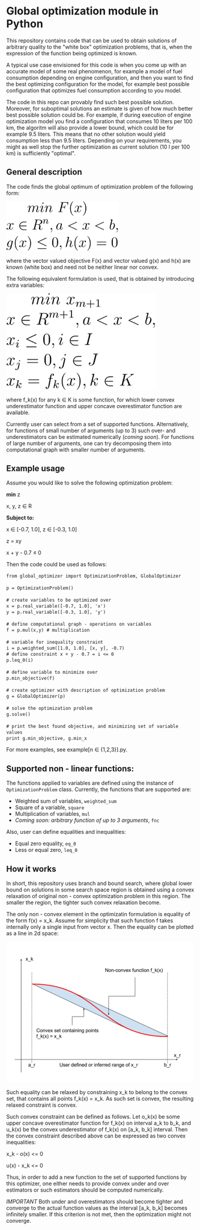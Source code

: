 
<script type="text/javascript" src="https://cdn.mathjax.org/mathjax/latest/MathJax.js?config=TeX-AMS_HTML-full"></script>

# Global optimization module in Python

This repository contains code that can be used to obtain solutions of
arbitrary quality to the "white box" optimization problems, that is,
 when the expression of the function being optimized is known.

A typical use case envisioned for this code is when you come up with an accurate model of some real
phenomenon, for example a model of fuel consumption depending on engine
 configuration, and then you want to find the best optimizing configuration for
 the model, for example best possible configuration that optimizes fuel consumption according
  to you model.

The code in this repo can provably find such best possible solution. Moreover,
 for suboptimal solutions an estimate is given of how much better best possible
 solution could be. For example, if during execution of engine optimization model
 you find a configuration that consumes 10 liters per 100 km, the algoritm will
 also provide a lower bound, which could be for example 9.5 liters. This means
  that no other solution would yield consumption less than 9.5 liters. Depending on
  your requirements, you might as well stop the further optimization as current solution
  (10 l per 100 km) is sufficiently "optimal".

## General description

The code finds the global optimum of optimization problem of the following form:

<img src="https://github.com/iaroslav-ai/global-optimization/blob/master/images/main_1.jpg?raw=true" alt="Generic optimization problem" style="width: 300px;"/>

where the vector valued objective F(x) and vector valued g(x) and h(x) are known (white box) and need not be neither linear nor convex. 

The following equivalent formulation is used, that is obtained by introducing extra variables:

<img src="https://github.com/iaroslav-ai/global-optimization/blob/master/images/main_2.jpg?raw=true" alt="Generic optimization problem" style="width: 400px;"/>

where f_k(x) for any k ∈ K is some function, for which lower convex
underestimator function and upper concave overestimator function are available.

Currently user can select from a set of supported functions. Alternatively,
for functions of small number of arguments (up to 3) such over-
and underestimators can be estimated numerically (*coming soon*).
For functions of large number of arguments, one can try decomposing
them into computational graph with smaller number of arguments.

## Example usage

Assume you would like to solve the following optimization problem:

<b>min</b> z

x, y, z ∈ R

<b>Subject to:</b>

x ∈ [-0.7, 1.0], z ∈ [-0.3, 1.0]

z = xy

x + y - 0.7 ≤ 0

Then the code could be used as follows:

```
from global_optimizer import OptimizationProblem, GlobalOptimizer

p = OptimizationProblem()

# create variables to be optimized over
x = p.real_variable([-0.7, 1.0], 'x')
y = p.real_variable([-0.3, 1.0], 'y')

# define computational graph - operations on variables
f = p.mul(x,y) # multiplication

# variable for inequality constraint
i = p.weighted_sum([1.0, 1.0], [x, y], -0.7)
# define constraint x + y - 0.7 = i <= 0
p.leq_0(i)

# define variable to minimize over
p.min_objective(f)

# create optimizer with description of optimization problem
g = GlobalOptimizer(p)

# solve the optimization problem
g.solve()

# print the best found objective, and minimizing set of variable values
print g.min_objective, g.min_x
```

For more examples, see example[n ∈ {1,2,3}].py.

## Supported non - linear functions:

The functions applied to variables are defined using the instance
of `OptimizationProblem` class. Currently, the functions that are supported are:

* Weighted sum of variables, `weighted_sum`
* Square of a variable, `square`
* Multiplication of variables, `mul`
* *Coming soon: arbitrary function of up to 3 arguments*, `fnc`

Also, user can define equalities and inequalities:

* Equal zero equality, `eq_0`
* Less or equal zero, `leq_0`

## How it works

In short, this repository uses branch and bound search, where global lower bound
on solutions in some search space region is obtained using a convex relaxation
of original non - convex optimization problem in this region.
 The smaller the region, the tighter such convex relaxation become.

 The only non - convex element in the optimizatin formulation is equality
 of the form f(x) = x_k. Assume for simplicity that such function f takes
 internally only a single input from vector x. Then the equality can be
 plotted as a line in 2d space:

<img src="https://github.com/iaroslav-ai/global-optimization/blob/master/images/eq_relaxation.jpg?raw=true" alt="Example convex relaxation" style="width: 500px;"/>

 Such equality can be relaxed by constraining x_k to belong to the convex
 set, that contains all points f_k(x) = x_k. As such set is convex, the resulting
 relaxed constraint is convex.

 Such convex constraint can be defined as follows. Let o_k(x) be some upper concave overestimator function for f_k(x) on interval
 a_k to b_k, and u_k(x) be the convex underestimator of f_k(x) on [a_k, b_k]
   interval. Then the convex constraint described above can be expressed as two
   convex inequalities:

   x_k - o(x) <= 0

   u(x) - x_k <= 0

  Thus, in order to add a new function to the set of supported functions
  by this optimizer, one either needs to provide convex under and over estimators
  or such estimators should be computed numerically.

  *IMPORTANT* Both under and overestimators should become tighter
  and converge to the actual function values as the interval [a_k, b_k]
  becomes infinitely smaller. If this criterion is not met, then the optimization
  might not converge.
